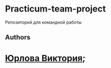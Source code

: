 # Practicum-team-project

Репозиторий для командной работы


## Authors
[Юрлова Виктория](https://github.com/yurlovaviktoriya);
=======
